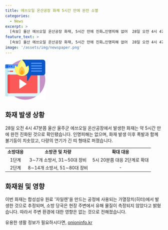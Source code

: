 ```yaml
---
title: 에쓰오일 온산공장 화재 5시간 만에 완전 소멸
categories:
  - News
excerpt: >
  [속보] 울산 에쓰오일 온산공장 화재, 5시간 만에 진화…인명피해 없어  28일 오전 4시 47분께 발생한 화재는 대응 2단계로 진화가 이루어졌으며, 현장 주변에서는 유해 물질이 측정되지 않았다. 화재 원인과 재산 피해 규모에 대해 소방 당국이 조사 중이다.화재는 자일렌 생산 공정에서 발생했으며, 생산차질이 예상된다는 소식이 전해졌다.
feature_text: >
  [속보] 울산 에쓰오일 온산공장 화재, 5시간 만에 진화…인명피해 없어  28일 오전 4시 47분께 발생한 화재는 대응 2단계로 진화가 이루어졌으며, 현장 주변에서는 유해 물질이 측정되지 않았다. 화재 원인과 재산 피해 규모에 대해 소방 당국이 조사 중이다.화재는 자일렌 생산 공정에서 발생했으며, 생산차질이 예상된다는 소식이 전해졌다.
image: '/assets/img/newspaper.png'
---
```


<p><img src="/assets/img/news.png" alt="rentncar 속보" /></p>

<h2 data-ke-size="size26">화재 발생 상황</h2>

<p data-ke-size="size16">28일 오전 4시 47분쯤 울산 울주군 에쓰오일 온산공장에서 발생한 화재는 약 5시간 만에 완전 진화된 것으로 확인됐습니다. 인명피해는 없으며, 화재 발생 이후 폭발과 함께 불기둥이 치솟았고, 다량의 연기가 긴 띠 형태로 퍼졌습니다.</p>

<table>
    <tr>
        <td style="text-align: center; height: 17px;"><b>소방대응</b></td>
        <td style="text-align: center; height: 17px;"><b>소방관 및 차량</b></td>
        <td style="text-align: center; height: 17px;"><b>확대 대응</b></td>
    </tr>
    <tr>
        <td style="text-align: center;">1단계</td>
        <td style="text-align: center;">3∼7개 소방서, 31∼50대 장비</td>
        <td style="text-align: center;">5시 20분쯤 대응 2단계로 확대</td>
    </tr>
    <tr>
        <td style="text-align: center;">2단계</td>
        <td style="text-align: center;">8∼14개 소방서, 51∼80대 장비</td>
        <td style="text-align: center;">-</td>
    </tr>
</table>

<h2 data-ke-size="size26">화재원 및 영향</h2>

<p data-ke-size="size16">이번 화재는 합성섬유 원료 '자일렌'을 만드는 공정에 사용되는 가열장치(히터)에서 발생한 것으로 추정되며, 소방 당국은 현장 주변에서 유해 물질이 측정되지 않았다고 밝혔습니다. 따라서 주변 환경에 대한 영향은 없는 것으로 전해졌습니다.</p>
유용한 생활 정보가 필요하시다면, <a href="https://onioninfo.kr" rel="dofollow">onioninfo.kr</a>


